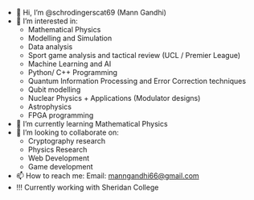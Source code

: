 - 👋 Hi, I’m @schrodingerscat69 (Mann Gandhi)
- 👀 I’m interested in:
    -  Mathematical Physics
    -  Modelling and Simulation
    -  Data analysis
    -  Sport game analysis and tactical review (UCL / Premier League)
    -  Machine Learning and AI 
    -  Python/ C++ Programming
    -  Quantum Information Processing and Error Correction techniques
    -  Qubit modelling 
    -  Nuclear Physics + Applications (Modulator designs)
    -  Astrophysics
    -  FPGA programming 
- 🌱 I’m currently learning Mathematical Physics 
- 💞️ I’m looking to collaborate on:
   - Cryptography research
   - Physics Research
   - Web Development
   - Game development 
- 📫 How to reach me:
     Email: manngandhi66@gmail.com
 -  !!! Currently working with Sheridan College

<!---
schrodingerscat69/schrodingerscat69 is a ✨ special ✨ repository because its `README.md` (this file) appears on your GitHub profile.
You can click the Preview link to take a look at your changes.
--->
